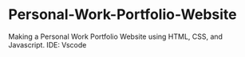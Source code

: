 # Personal-Work-Portfolio-Website
Making a Personal Work Portfolio Website using HTML, CSS, and Javascript. IDE: Vscode
